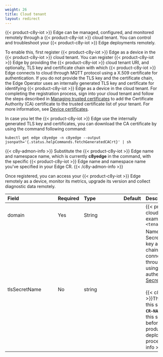 ```yaml
---
weight: 26
title: Cloud tenant
layout: redirect
---
```


{{< product-c8y-iot >}} Edge can be managed, configured, and monitored remotely through a {{< product-c8y-iot >}} cloud tenant. You can control and troubleshoot your {{< product-c8y-iot >}} Edge deployments remotely. 

To enable this, first register {{< product-c8y-iot >}} Edge as a device in the {{< product-c8y-iot >}} cloud tenant. You can register {{< product-c8y-iot >}} Edge by providing the {{< product-c8y-iot >}} cloud tenant URI, and optionally, TLS key and certificate chain with which {{< product-c8y-iot >}} Edge connects to cloud through MQTT protocol using a X.509 certificate for authentication. If you do not provide the TLS key and the certificate chain, the Edge Operator uses an internally generated TLS key and certificate for identifying {{< product-c8y-iot >}} Edge as a device in the cloud tenant. For completing the registration process, sign into your cloud tenant and follow the steps described in [Managing trusted certificates](/users-guide/device-management/#managing-trusted-certificates) to add the Certificate Authority (CA) certificate to the trusted certificate list of your tenant. For more information, see [Device certificates](/device-integration/mqtt/#device-certificates).

In case you let the {{< product-c8y-iot >}} Edge use the internally generated TLS key and certificates, you can download the CA certificate by using the command following command:

```shell
kubectl get edge c8yedge -n c8yedge --output jsonpath='{.status.helpCommands.fetchGeneratedCACrt}' | sh
```
{{< c8y-admon-info >}}
Substitute the {{< product-c8y-iot >}} Edge name and namespace name, which is currently **c8yedge** in the command, with the specific {{< product-c8y-iot >}} Edge name and namespace name you've specified in your Edge CR. 
{{< /c8y-admon-info >}}

Once registered, you can access your {{< product-c8y-iot >}} Edge remotely as a device, monitor its metrics, upgrade its version and collect diagnostic data remotely.

|<div style="width:150px">Field</div>|Required|<div style="width:115px">Type</div>|Default|Description|
|:---|:---|:---|:---|:---|
|domain|Yes|String||{{< product-c8y-iot >}} cloud tenant domain. For example, `<tenantid>.cumulocity.com`|
|tlsSecretName|No|string||Name of the Kubernetes Secret containing the TLS key and the certificate chain with which Edge connects to the cloud through MQTT protocol using X.509 certificate for authentication. See [TLS Secret](/edge-k8s/edge-custom-resource-definition/#tls-secret) for details.<br><br>{{< c8y-admon-info >}}The Operator retrieves this secret from the **`EDGE-CR-NAMESPACE`**. Ensure that this secret is created before initiating the {{< product-c8y-iot >}} Edge deployment or update process.{{< /c8y-admon-info >}}